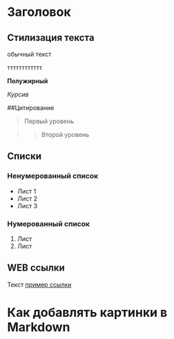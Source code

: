 # Заголовок

## Стилизация текста

обычный текст

тттттттттттт

**Полужирный**

*Курсив*

##Цитирование

> Первый уровень

>> Второй уровень

## Списки
### Ненумерованный список
* Лист 1
* Лист 2
* Лист 3

### Нумерованный список
1. Лист
2. Лист

## WEB ссылки
Текст [пример ссылки](http.exaple.com "Встплывающая подсказка") 

 # Как добавлять картинки в Markdown

 